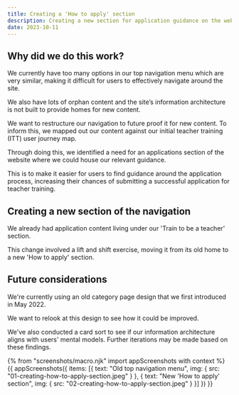 ```yaml
---
title: Creating a 'How to apply' section
description: Creating a new section for application guidance on the website.
date: 2023-10-11
---
```


## Why did we do this work?

We currently have too many options in our top navigation menu which are very similar, making it difficult for users to effectively navigate around the site.

We also have lots of orphan content and the site’s information architecture is not built to provide homes for new content.

We want to restructure our navigation to future proof it for new content. To inform this, we mapped out our content against our initial teacher training (ITT) user journey map.

Through doing this, we identified a need for an applications section of the website where we could house our relevant guidance.

This is to make it easier for users to find guidance around the application process, increasing their chances of submitting a successful application for teacher training.

## Creating a new section of the navigation

We already had application content living under our 'Train to be a teacher' section.

This change involved a lift and shift exercise, moving it from its old home to a new 'How to apply' section.

## Future considerations

We're currently using an old category page design that we first introduced in May 2022.

We want to relook at this design to see how it could be improved.

We've also conducted a card sort to see if our information architecture aligns with users' mental models. Further iterations may be made based on these findings.

{% from "screenshots/macro.njk" import appScreenshots with context %}
{{ appScreenshots({
  items: [{
      text: "Old top navigation menu",
      img: { src: "01-creating-how-to-apply-section.jpeg" }
    }, {
      text: "New 'How to apply' section",
      img: { src: "02-creating-how-to-apply-section.jpeg" }
    }]
}) }}
